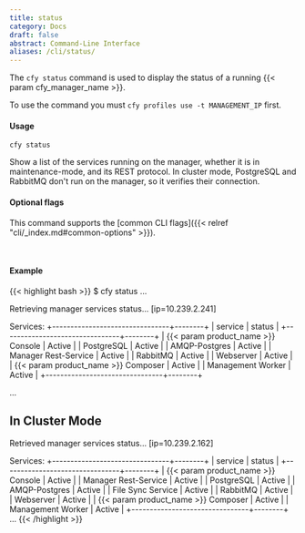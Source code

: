 ```yaml
---
title: status
category: Docs
draft: false
abstract: Command-Line Interface
aliases: /cli/status/
---
```


The `cfy status` command is used to display the status of a running {{< param cfy_manager_name >}}.

To use the command you must `cfy profiles use -t MANAGEMENT_IP` first.


#### Usage
`cfy status`

Show a list of the services running on the manager, whether it is in maintenance-mode, and its REST protocol.
In cluster mode, PostgreSQL and RabbitMQ don't run on the manager, so it verifies their connection.


#### Optional flags
This command supports the [common CLI flags]({{< relref "cli/_index.md#common-options" >}}).


&nbsp;
#### Example

{{< highlight  bash  >}}
$ cfy status
...

Retrieving manager services status... [ip=10.239.2.241]

Services:
+--------------------------------+--------+
|            service             | status |
+--------------------------------+--------+
| {{< param product_name >}} Console               | Active |
| PostgreSQL                     | Active |
| AMQP-Postgres                  | Active |
| Manager Rest-Service           | Active |
| RabbitMQ                       | Active |
| Webserver                      | Active |
| {{< param product_name >}} Composer              | Active |
| Management Worker              | Active |
+--------------------------------+--------+

...

## In Cluster Mode

Retrieved manager services status... [ip=10.239.2.162]

Services:
+--------------------------------+--------+
|            service             | status |
+--------------------------------+--------+
| {{< param product_name >}} Console               | Active |
| Manager Rest-Service           | Active |
| PostgreSQL                     | Active |
| AMQP-Postgres                  | Active |
| File Sync Service              | Active |
| RabbitMQ                       | Active |
| Webserver                      | Active |
| {{< param product_name >}} Composer              | Active |
| Management Worker              | Active |
+--------------------------------+--------+
...
{{< /highlight >}}
